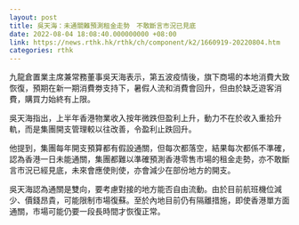```yaml
---
layout: post
title: 吳天海：未通關難預測租金走勢　不敢斷言市況已見底
date: 2022-08-04 18:08:40.000000000 +08:00
link: https://news.rthk.hk/rthk/ch/component/k2/1660919-20220804.htm
categories: rthk
---
```


九龍倉置業主席兼常務董事吳天海表示，第五波疫情後，旗下商場的本地消費大致恢復，預期在新一期消費劵支持下，暑假人流和消費會回升，但由於缺乏遊客消費，購買力始終有上限。

吳天海指出，上半年香港物業收入按年微跌但盈利上升，動力不在於收入重拾升軌，而是集團開支管理較以往改善，令盈利止跌回升。

他提到，集團每年開支預算都有假設通關，但每次都落空，結果每次都係不準確，認為香港一日未能通關，集團都難以準確預測香港零售市場的租金走勢，亦不敢斷言市況已經見底，未來會應使則使，亦會減少在部份地方的開支。

吳天海認為通關是雙向，要考慮對接的地方能否自由流動。由於目前航班機位減少、價錢昂貴，可能限制市場復蘇。至於內地目前仍有隔離措施，即使香港單方面通關，市場可能仍要一段長時間才恢復正常。
